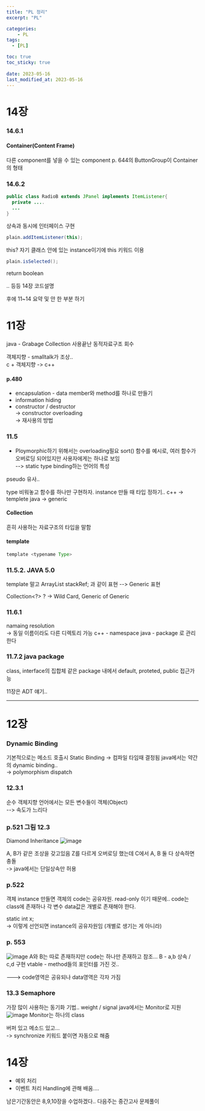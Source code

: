 ```yaml
---
title: "PL 정리"
excerpt: "PL"

categories:
    - PL
tags:
  - [PL]

toc: true
toc_sticky: true
 
date: 2023-05-16
last_modified_at: 2023-05-16
---
```

# 14장
### 14.6.1
#### Container(Content Frame)
다른 component를 넣을 수 있는 component
p. 644의 ButtonGroup이 Container의 형태

### 14.6.2
```java
public class RadioB extends JPanel implements ItemListener{
  private ....
  ...
}
```
상속과 동시에 인터페이스 구현

```java
plain.addItemListener(this);
```
this?
자기 클래스 안에 있는 instance이기에 this 키워드 이용

```java
plain.isSelected();
```
return boolean

.. 등등 14장 코드설명

후에 11~14 요약 및 안 한 부분 하기

# 11장
java - Grabage Collection
사용끝난 동적자료구조 회수

객체지향 - smalltalk가 조상..  
c + 객체지향 -> c++

#### p.480
- encapsulation - data member와 method를 하나로 만들기
- information hiding
- constructor / destructor  
-> constructor overloading  
-> 재사용의 방법


### 11.5
- Ploymorphic하기 위해서는 overloading필요
sort() 함수를 예시로, 여러 함수가 오버로딩 되어있지만 사용자에게는 하나로 보임  
--> static type binding하는 언어의 특성

pseudo 유사..

type 비워놓고 함수를 하나만 구현하자.
instance 만들 때 타입 정하기..
c++ -> templete
java -> generic

#### Collection
흔히 사용하는 자료구조의 타입을 말함

#### template
```java
template <typename Type>
```

### 11.5.2. JAVA 5.0
template 말고
ArrayList<T> stackRef; 과 같이 표현
--> Generic 표현

Collection<?>
? -> Wild Card, Generic of Generic

### 11.6.1 
namaing resolution  
-> 동일 이름이라도 다른 디렉토리 가능
c++ - namespace
java - package
로 관리한다

### 11.7.2 java package
class, interface의 집합체 
같은 package 내에서 default, proteted, public 접근가능

11장은 ADT 얘기..

-------

# 12장
### Dynamic Binding
기본적으로는 메소드 호출시 Static Binding   -> 컴파일 타임때 결정됨
java에서는 약간의 dynamic binding..   
-> polymorphism
dispatch

### 12.3.1
순수 객체지향 언어에서는 모든 변수들이 객체(Object)  
--> 속도가 느리다

### p.521 그림 12.3
Diamond Inheritance
![image](https://github.com/ssoxong/ssoxong.github.io/assets/112956015/a119c9ab-c6af-4454-b281-1a2b8487e0dc)

A, B가 같은 조상을 갖고있음
Z를 다르게 오버로딩 했는데 
C에서 A, B 둘 다 상속하면 충돌  
-> java에서는 단일상속만 허용

### p.522 
객체 instance 만들면 객체의 code는 공유자원. read-only 이기 때문에..
code는 class에 존재하나 각 변수 data값은 개별로 존재해야 한다. 

static int x;  
-> 이렇게 선언되면 instance의 공유자원임 (개별로 생기는 게 아니라)

### p. 553
![image](https://github.com/ssoxong/ssoxong.github.io/assets/112956015/7725feb5-dba0-45a7-9e24-b6965afd8442)
A와 B는 따로 존재하지만 code는 하나만 존재하고 참조...
B - a,b 상속 / c,d 구현
vtable - method들의 포인터를 가진 것..

---> code영역은 공유되나 data영역은 각자 가짐

### 13.3 Semaphore
가장 많이 사용하는 동기화 기법..
weight / signal
java에서는 Monitor로 지원
![image](https://github.com/ssoxong/ssoxong.github.io/assets/112956015/e853dfe9-7817-42a8-b9f8-e052ff804065)
Monitor는 하나의 class

버퍼 있고 메소드 있고...  
-> synchronize 키워드 붙이면 자동으로 해줌

# 14장
- 예외 처리
- 이벤트 처리
Handling에 관해 배움....

남은기간동안은 8,9,10장을 수업하겠다.. 다음주는 중간고사 문제풀이